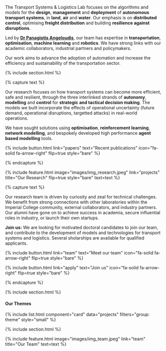 ---
---

The Transport Systems & Logistics Lab focuses on the algorithms and models for the **design**, **management** and **deployment** of **autonomous transport systems**, in **land**, **air** and **water**. Our emphasis is on  **distributed control**, optimising **freight distribution** and building **resilience against disruptions**.

Led by [**Dr Panagiotis Angeloudis**](/members/angeloudis-p), our team has expertise in **transportation**, **optimisation**, **machine learning** and **robotics**. We have strong links with our academic collaborators, industrial partners and policymakers.

Our work aims to advance the adoption of automation and increase the efficiency and sustainability of the transportation sector.


{% include section.html %}



{% capture text %}

Our research focuses on how transport systems can become more efficient, safe and resilient, through the three interlinked strands of **autonomy**, **modelling** and **control** for **strategic and tactical decision making**. The models we built incorporate the effects of operational uncertainty (future demand, operational disruptions, targetted attacks) in real-world operations. 

We have sought solutions using **optimisation**, **reinforcement learning**, **network modelling**, and bespokely developed high performance **agent based modelling** tools.


{%
  include button.html
  link="papers"
  text="Recent publications"
  icon="fa-solid fa-arrow-right"
  flip=true
  style="bare"
%}


{% endcapture %}

{%
  include feature.html
  image="images/img_research.jpeg"
  link="projects"
  title="Our Research"
  flip=true
  style="bare"
  text=text
%}

{% capture text %}

Our research team is driven by curiosity and zeal for technical challenges. We benefit from strong connections with other laboratories within the Imperial College community, external collaborators, and industry partners. Our alumni have gone on to achieve success in academia, secure influential roles in industry, or launch their own startups.

**Join us:** We are looking for motivated doctoral candidates to join our team, and contribute to the development of models and technologies for transport systems and logistics. Several sholarships are available for qualified applicants.

{%
  include button.html
  link="team"
  text="Meet our team"
  icon="fa-solid fa-arrow-right"
  flip=true
  style="bare"
%}

{%
  include button.html
  link="apply"
  text="Join us"
  icon="fa-solid fa-arrow-right"
  flip=true
  style="bare"
%}

{% endcapture %}

{% include section.html %}

#### Our Themes

{% include list.html component="card" data="projects" filters="group: theme" style="small" %}

{% include section.html %}

{%
  include feature.html
  image="images/img_team.jpeg"
  link="team"
  title="Our Team"
  text=text
%}

